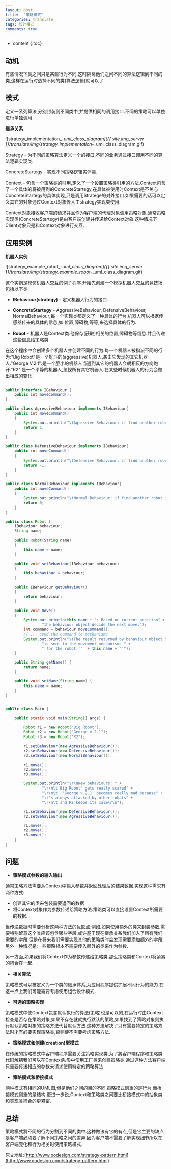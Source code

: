 ```yaml
---
layout: post
title:  "策略模式"
categories: translate
tags: 设计模式
comments: true
---
```


* content
{:toc}

## 动机

有些情况下类之间只是某些行为不同,这时隔离他们之间不同的算法逻辑到不同的类,这样在运行时选择不同的类(算法逻辑)就可以了.

## 模式

定义一系列算法,分别封装到不同类中,并提供相同的调用接口.不同的策略可以单独进行单独调用.

**继承关系**

![strategy_implementation_-_uml_class_diagram]({{ site.img_server }}/translate/img/strategy_implementation_-_uml_class_diagram.gif)







Strategy - 为不同的策略算法定义一个的接口.不同的业务通过接口调用不同的算法逻辑实现类.

ConcreteStartegy - 实现不同策略逻辑实体类.

Context - 包含一个策略类的引用,定义了一个设置策略类引用的方法.Context包含了一个具体的将被用到的ConcreteStartegy,在具体被使用时Context是不关心ConcreteStartegy的具体实现,只是调用Stratege的对外接口.如果需要的话可以定义其它的对象通过Context对象传入工strategy实现类使用.

Context对象接收客户端的请求并且作为客户端的代理对象调用策略对象.通常策略实现类(ConcreteStartegy)是由客户端创建并传递给Context对象.这种情况下Client对象只是和Context对象进行交互.

## 应用实例

**机器人实例**

![strategy_example_robot_-_uml_class_diagram]({{ site.img_server  }}/translate/img/strategy_example_robot_-_uml_class_diagram.gif)

这个实例是模仿机器人交互的例子程序.开始先创建一个模拟机器人交互的竞技场.包括以下类:

* **IBehaviour(strategy)** - 定义机器人行为的接口.

* **ConcreteStartegy** - AggressiveBehaviour, DefensiveBehaviour, NormalBehaviour;每一个实现类都定义了一种具体的行为.机器人可以根据传感器传来的具体的信息,如:位置,障碍物,等等,来选择具体的行为.

* **Robot** - 机器人是Context类.他保存(获取)相关的位置,障碍物等信息.并且传递这些信息给策略类.

在这个程序中会创建多个机器人并创建不同的行为.每一个机器人被指派不同的行为:"Big Robot"是一个好斗的(aggressive)机器人,袭击它发现的其它机器人."George V.2.1":是一个胆小的机器人当遇到其它的机器人会朝相反的方向跑开."R2":是一个平静的机器人,忽视所有其它机器人.在某些时候机器人的行为会做出相应的变化.

```java

public interface IBehaviour {
    public int moveCommand();
}

public class AgressiveBehaviour implements IBehaviour{
    public int moveCommand()
    {
        System.out.println("\tAgressive Behaviour: if find another robot attack it");
        return 1;
    }
}

public class DefensiveBehaviour implements IBehaviour{
    public int moveCommand()
    {
        System.out.println("\tDefensive Behaviour: if find another robot run from it");
        return -1;
    }
}

public class NormalBehaviour implements IBehaviour{
    public int moveCommand()
    {
        System.out.println("\tNormal Behaviour: if find another robot ignore it");
        return 0;
    }
}

public class Robot {
    IBehaviour behaviour;
    String name;

    public Robot(String name)
    {
        this.name = name;
    }

    public void setBehaviour(IBehaviour behaviour)
    {
        this.behaviour = behaviour;
    }

    public IBehaviour getBehaviour()
    {
        return behaviour;
    }

    public void move()
    {
        System.out.println(this.name + ": Based on current position" +
                "the behaviour object decide the next move:");
        int command = behaviour.moveCommand();
        // ... send the command to mechanisms
        System.out.println("\tThe result returned by behaviour object " +
                "is sent to the movement mechanisms " + 
                " for the robot '"  + this.name + "'");
    }

    public String getName() {
        return name;
    }

    public void setName(String name) {
        this.name = name;
    }
}


public class Main {

    public static void main(String[] args) {

        Robot r1 = new Robot("Big Robot");
        Robot r2 = new Robot("George v.2.1");
        Robot r3 = new Robot("R2");

        r1.setBehaviour(new AgressiveBehaviour());
        r2.setBehaviour(new DefensiveBehaviour());
        r3.setBehaviour(new NormalBehaviour());

        r1.move();
        r2.move();
        r3.move();

        System.out.println("\r\nNew behaviours: " +
                "\r\n\t'Big Robot' gets really scared" +
                "\r\n\t, 'George v.2.1' becomes really mad because" +
                "it's always attacked by other robots" +
                "\r\n\t and R2 keeps its calm\r\n");

        r1.setBehaviour(new DefensiveBehaviour());
        r2.setBehaviour(new AgressiveBehaviour());

        r1.move();
        r2.move();
        r3.move();
    }
}
```

## 问题

* **策略模式参数的输入输出**

通常策略方法需要从Context中输入参数并返回处理后的结果数据.实现这种需求有两种方式:

* 创建其它的类来包装需要返回的数据
* 将Context对象作为参数传递给策略方法.策略类可以直接设置Context所需要的数据.

当传递数据时需要分析这两种方法的优缺点.例如,如果使用额外的类来封装参数,需要特别留意这个类应该包含哪些字段.或许基于现在继承关系我们加入了所有我们需要的字段,但是在将来我们需要实现其他的策略类时会发现需要添加额外的字段,另外一种情况是:一些策略根本不需要传入额外的类来作为参数.

另一方面,如果我们将Context作为参数传递给策略类,那么策略类和Context将紧紧的耦合在一起.

* **相关算法**

策略模式可以被定义为一个类的继承体系,为应用程序提供扩展不同行为的能力.在这一点上我们可能需要考虑使用组合设计模式.

* **可选的策略实现**

策略模式中使Context包含默认执行的算法(策略)也是可以的,在运行时由Context检查是否存在策略对象,如果不存在就就执行默认的策略,如果找到了策略对象则执行默认策略对象的策略方法代替默认方法.这种方法解决了只有需要特定的策略方法时才有必要实现策略类,否则便不需要考虑策略方法.

* **策略模式和创建(creation)型模式**

在传统的策略模式中客户端程序需要关注策略实现类,为了將客户端程序和策略类代码解耦我们可以在Context队形中使用工厂类来创建策略类.通过这种方法客户端只需要传递相应的参数来请求使用特定的策略算法.

* **策略模式和桥接模式**

两种模式有相同的UML图,但是他们之间的目的不同,策略模式侧重的是行为,而桥接模式侧重的是结构.更进一步说,Context和策略类之间要比桥接模式中的抽象类和实现类耦合的更紧密.

## 总结

策略模式將不同的行为分割到不同的类中.这种做法有它的有点,但是它主要的缺点是客户端必须要了解不同策略之间的差异.因为客户端不需要了解实现细节所以在客户端变化和行为相关时使用策略模式.

原文地址:[http://www.oodesign.com/strategy-pattern.html](http://www.oodesign.com/strategy-pattern.html)
